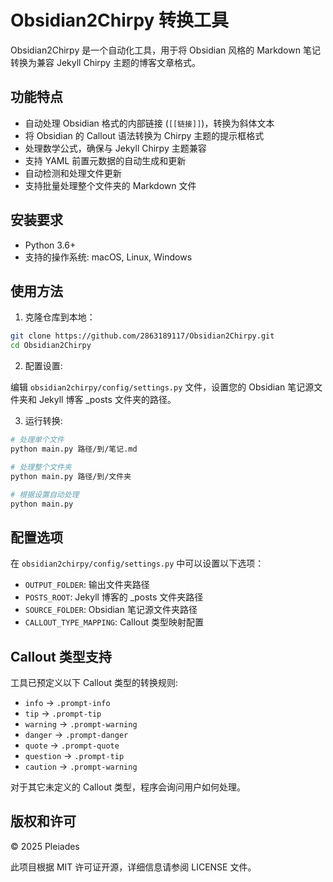 # Obsidian2Chirpy 转换工具

Obsidian2Chirpy 是一个自动化工具，用于将 Obsidian 风格的 Markdown 笔记转换为兼容 Jekyll Chirpy 主题的博客文章格式。

## 功能特点

- 自动处理 Obsidian 格式的内部链接 (`[[链接]]`)，转换为斜体文本
- 将 Obsidian 的 Callout 语法转换为 Chirpy 主题的提示框格式
- 处理数学公式，确保与 Jekyll Chirpy 主题兼容
- 支持 YAML 前置元数据的自动生成和更新
- 自动检测和处理文件更新
- 支持批量处理整个文件夹的 Markdown 文件

## 安装要求

- Python 3.6+
- 支持的操作系统: macOS, Linux, Windows

## 使用方法

1. 克隆仓库到本地：

```bash
git clone https://github.com/2863189117/Obsidian2Chirpy.git
cd Obsidian2Chirpy
```

2. 配置设置:

编辑 `obsidian2chirpy/config/settings.py` 文件，设置您的 Obsidian 笔记源文件夹和 Jekyll 博客 _posts 文件夹的路径。

3. 运行转换:

```bash
# 处理单个文件
python main.py 路径/到/笔记.md

# 处理整个文件夹
python main.py 路径/到/文件夹

# 根据设置自动处理
python main.py
```

## 配置选项

在 `obsidian2chirpy/config/settings.py` 中可以设置以下选项：

- `OUTPUT_FOLDER`: 输出文件夹路径
- `POSTS_ROOT`: Jekyll 博客的 _posts 文件夹路径
- `SOURCE_FOLDER`: Obsidian 笔记源文件夹路径
- `CALLOUT_TYPE_MAPPING`: Callout 类型映射配置

## Callout 类型支持

工具已预定义以下 Callout 类型的转换规则:

- `info` → `.prompt-info`
- `tip` → `.prompt-tip`
- `warning` → `.prompt-warning`
- `danger` → `.prompt-danger`
- `quote` → `.prompt-quote`
- `question` → `.prompt-tip`
- `caution` → `.prompt-warning`

对于其它未定义的 Callout 类型，程序会询问用户如何处理。

## 版权和许可

© 2025 Pleiades

此项目根据 MIT 许可证开源，详细信息请参阅 LICENSE 文件。
